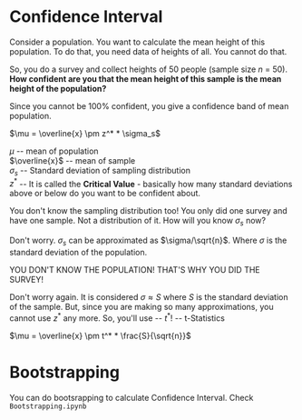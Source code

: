 # Confidence Interval

Consider a population. You want to calculate the mean height of this population. To do that, you need data of heights of all. You cannot do that.

So, you do a survey and collect heights of 50 people (sample size $n$ = 50). **How confident are you that the mean height of this sample is the mean height of the population?**

Since you cannot be 100% confident, you give a confidence band of mean population.

$\mu = \overline{x} \pm z^* * \sigma_s$

$\mu$ -- mean of population <br>
$\overline{x}$ -- mean of sample <br>
$\sigma_s$ -- Standard deviation of sampling distribution <br>
$z^*$ --  It is called the **Critical Value** - basically how many standard deviations above or below do you want to be confident about.

You don't know the sampling distribution too! You only did one survey and have one sample. Not a distribution of it. How will you know $\sigma_s$ now?

Don't worry. $\sigma_s$ can be approximated as $\sigma/\sqrt{n}$. Where $\sigma$ is the standard deviation of the population.

YOU DON'T KNOW THE POPULATION! THAT'S WHY YOU DID THE SURVEY!

Don't worry again. It is considered $\sigma \approx S$ where $S$ is the standard deviation of the sample. But, since you are making so many approximations, you cannot use $z^*$ any more. So, you'll use -- $t^*$! -- t-Statistics

$\mu = \overline{x} \pm t^* * \frac{S}{\sqrt{n}}$

# Bootstrapping
You can do bootsrapping to calculate Confidence Interval. Check `Bootstrapping.ipynb`




